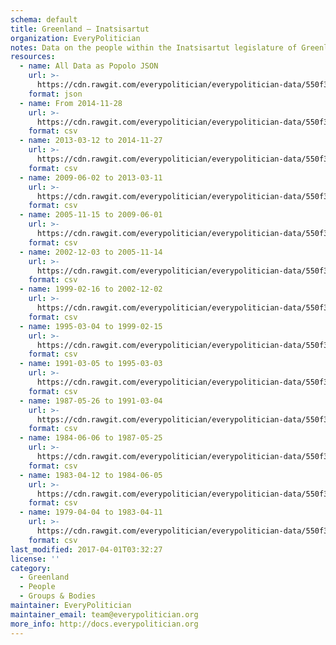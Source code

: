 ```yaml
---
schema: default
title: Greenland — Inatsisartut
organization: EveryPolitician
notes: Data on the people within the Inatsisartut legislature of Greenland.
resources:
  - name: All Data as Popolo JSON
    url: >-
      https://cdn.rawgit.com/everypolitician/everypolitician-data/550f39410983af127ff00992b5d7a8a6d9fdafee/data/Greenland/Inatsisartut/ep-popolo-v1.0.json
    format: json
  - name: From 2014-11-28
    url: >-
      https://cdn.rawgit.com/everypolitician/everypolitician-data/550f39410983af127ff00992b5d7a8a6d9fdafee/data/Greenland/Inatsisartut/term-12.csv
    format: csv
  - name: 2013-03-12 to 2014-11-27
    url: >-
      https://cdn.rawgit.com/everypolitician/everypolitician-data/550f39410983af127ff00992b5d7a8a6d9fdafee/data/Greenland/Inatsisartut/term-11.csv
    format: csv
  - name: 2009-06-02 to 2013-03-11
    url: >-
      https://cdn.rawgit.com/everypolitician/everypolitician-data/550f39410983af127ff00992b5d7a8a6d9fdafee/data/Greenland/Inatsisartut/term-10.csv
    format: csv
  - name: 2005-11-15 to 2009-06-01
    url: >-
      https://cdn.rawgit.com/everypolitician/everypolitician-data/550f39410983af127ff00992b5d7a8a6d9fdafee/data/Greenland/Inatsisartut/term-9.csv
    format: csv
  - name: 2002-12-03 to 2005-11-14
    url: >-
      https://cdn.rawgit.com/everypolitician/everypolitician-data/550f39410983af127ff00992b5d7a8a6d9fdafee/data/Greenland/Inatsisartut/term-8.csv
    format: csv
  - name: 1999-02-16 to 2002-12-02
    url: >-
      https://cdn.rawgit.com/everypolitician/everypolitician-data/550f39410983af127ff00992b5d7a8a6d9fdafee/data/Greenland/Inatsisartut/term-7.csv
    format: csv
  - name: 1995-03-04 to 1999-02-15
    url: >-
      https://cdn.rawgit.com/everypolitician/everypolitician-data/550f39410983af127ff00992b5d7a8a6d9fdafee/data/Greenland/Inatsisartut/term-6.csv
    format: csv
  - name: 1991-03-05 to 1995-03-03
    url: >-
      https://cdn.rawgit.com/everypolitician/everypolitician-data/550f39410983af127ff00992b5d7a8a6d9fdafee/data/Greenland/Inatsisartut/term-5.csv
    format: csv
  - name: 1987-05-26 to 1991-03-04
    url: >-
      https://cdn.rawgit.com/everypolitician/everypolitician-data/550f39410983af127ff00992b5d7a8a6d9fdafee/data/Greenland/Inatsisartut/term-4.csv
    format: csv
  - name: 1984-06-06 to 1987-05-25
    url: >-
      https://cdn.rawgit.com/everypolitician/everypolitician-data/550f39410983af127ff00992b5d7a8a6d9fdafee/data/Greenland/Inatsisartut/term-3.csv
    format: csv
  - name: 1983-04-12 to 1984-06-05
    url: >-
      https://cdn.rawgit.com/everypolitician/everypolitician-data/550f39410983af127ff00992b5d7a8a6d9fdafee/data/Greenland/Inatsisartut/term-2.csv
    format: csv
  - name: 1979-04-04 to 1983-04-11
    url: >-
      https://cdn.rawgit.com/everypolitician/everypolitician-data/550f39410983af127ff00992b5d7a8a6d9fdafee/data/Greenland/Inatsisartut/term-1.csv
    format: csv
last_modified: 2017-04-01T03:32:27
license: ''
category:
  - Greenland
  - People
  - Groups & Bodies
maintainer: EveryPolitician
maintainer_email: team@everypolitician.org
more_info: http://docs.everypolitician.org
---
```

